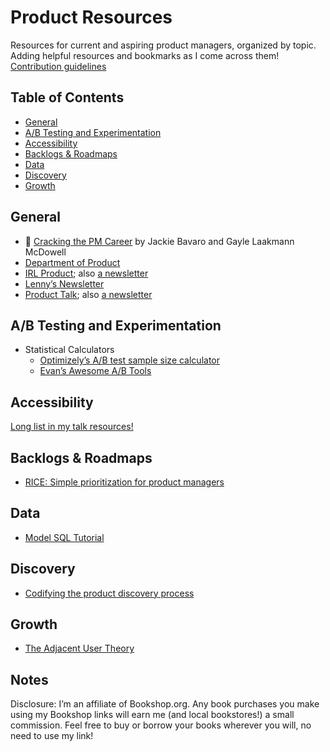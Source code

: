 # Product Resources

Resources for current and aspiring product managers, organized by topic. Adding helpful resources and bookmarks as I come across them! [Contribution guidelines](https://github.com/melanierichards/product-resources/blob/main/CONTRIBUTING.md)

## Table of Contents

* [General](#general)
* [A/B Testing and Experimentation](#ab-testing-and-experimentation)
* [Accessibility](#accessibility)
* [Backlogs & Roadmaps](#backlogs--roadmaps)
* [Data](#data)
* [Discovery](#discovery)
* [Growth](#growth)

## General

* 📖 [Cracking the PM Career](https://bookshop.org/a/15644/9780984782895) by Jackie Bavaro and Gayle Laakmann McDowell
* [Department of Product](https://www.departmentofproduct.com/)
* [IRL Product](https://medium.com/irlproduct); also [a newsletter](https://irlproduct.com)
* [Lenny’s Newsletter](https://www.lennysnewsletter.com/)
* [Product Talk](https://www.producttalk.org/blog/); also [a newsletter](https://teresatorres.us7.list-manage.com/subscribe?u=747bd67975a9b338b9b44d455&id=9b48b3e9dc)

## A/B Testing and Experimentation

* Statistical Calculators
  * [Optimizely’s A/B test sample size calculator](https://www.optimizely.com/sample-size-calculator/#/?conversion=3&effect=20&significance=95)
  * [Evan’s Awesome A/B Tools](https://www.evanmiller.org/ab-testing/)

## Accessibility

[Long list in my talk resources!](https://github.com/melanierichards/talks/tree/main/2021/aea-fall)

## Backlogs & Roadmaps

* [RICE: Simple prioritization for product managers](https://www.intercom.com/blog/rice-simple-prioritization-for-product-managers/)

## Data

* [Model SQL Tutorial](https://mode.com/sql-tutorial/)

## Discovery

* [Codifying the product discovery process](https://medium.com/irlproduct/codifying-product-discovery-process-5e4db83a00ca)

## Growth

* [The Adjacent User Theory](https://andrewchen.com/the-adjacent-user-theory/)

## Notes

Disclosure: I’m an affiliate of Bookshop.org. Any book purchases you make using my Bookshop links will earn me (and local bookstores!) a small commission. Feel free to buy or borrow your books wherever you will, no need to use my link!